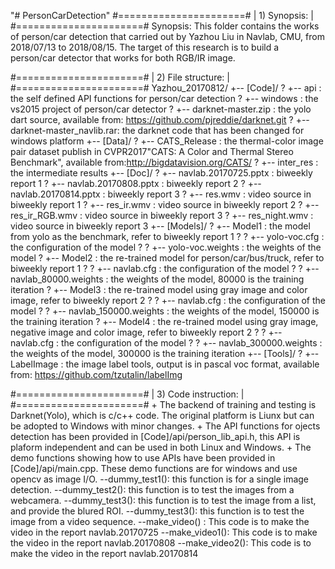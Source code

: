 "# PersonCarDetection" 
#======================#
| 1) Synopsis:         |
#======================#
	Synopsis: 
	This folder contains the works of person/car detection that carried out by Yazhou Liu in Navlab, CMU, from 2018/07/13 to 2018/08/15.
	The target of this research is to build a person/car detector that works for both RGB/IR image.

#======================#
| 2) File structure:   |
#======================#
	Yazhou_20170812/
	+-- [Code]/
	?  +-- api						: the self defined API functions for person/car detection
	?  +-- windows					: the vs2015 project of person/car detector
	?  +-- darknet-master.zip		: the yolo dart source, available from: https://github.com/pjreddie/darknet.git
	?  +-- darknet-master_navlib.rar: the darknet code that has been changed for windows platform
	+-- [Data]/
	?  +-- CATS_Release				: the thermal-color image pair dataset publish in CVPR2017"CATS: A Color and Thermal Stereo Benchmark", available from:http://bigdatavision.org/CATS/
	?  +-- inter_res				: the intermediate results
	+-- [Doc]/
	?  +-- navlab.20170725.pptx		: biweekly report 1
	?  +-- navlab.20170808.pptx		: biweekly report 2
	?  +-- navlab.20170814.pptx		: biweekly report 3
	?  +-- res.wmv					: video source in biweekly report 1
	?  +-- res_ir.wmv				: video source in biweekly report 2
	?  +-- res_ir_RGB.wmv			: video source in biweekly report 3
	?  +-- res_night.wmv			: video source in biweekly report 3
	+-- [Models]/
	?  +-- Model1					: the model from yolo as the benchmark, refer to biweekly report 1
	?  ?  +-- yolo-voc.cfg			: the configuration of the model
	?  ?  +-- yolo-voc.weights		: the weights of the model
	?  +-- Model2					: the re-trained model for person/car/bus/truck, refer to biweekly report 1
	?  ?  +-- navlab.cfg			: the configuration of the model
	?  ?  +-- navlab_80000.weights	: the weights of the model, 80000 is the training iteration
	?  +-- Model3					: the re-trained model using gray image and color image, refer to biweekly report 2
	?  ?  +-- navlab.cfg			: the configuration of the model
	?  ?  +-- navlab_150000.weights	: the weights of the model, 150000 is the training iteration
	?  +-- Model4					: the re-trained model using gray image, negative image and color image, refer to biweekly report 2
	?  ?  +-- navlab.cfg			: the configuration of the model
	?  ?  +-- navlab_300000.weights	: the weights of the model, 300000 is the training iteration
	+-- [Tools]/
	?  +-- LabelImage				: the image label tools, output is in pascal voc format, available from: https://github.com/tzutalin/labelImg

#======================#
| 3) Code instruction: |
#======================#
	+ The backend of training and testing is Darknet(Yolo), which is c/c++ code. The original platform is Liunx but can be adopted to Windows with minor changes.
	+ The API functions for ojects detection has been provided in [Code]/api/person_lib_api.h, this API is plaform independent and can be used in both Linux and Windows.
	+ The demo functions showing how to use APIs have been provided in [Code]/api/main.cpp. These demo functions are for windows and use opencv as image I/O.
		--dummy_test1(): this function is for a single image detection.
		--dummy_test2(): this function is to test the images from a webcamera.
		--dummy_test3(): this function is to test the image from a list, and provide the blured ROI.
		--dummy_test3(): this function is to test the image from a video sequence.
		--make_video() : This code is to make the video in the report navlab.20170725
		--make_video1(): This code is to make the video in the report navlab.20170808
		--make_video2(): This code is to make the video in the report navlab.20170814
